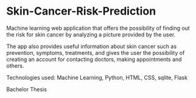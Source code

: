 # Skin-Cancer-Risk-Prediction

Machine learning web application that offers the possibility of finding out the risk for skin cancer by analyzing a picture provided by the user. 

The app also provides useful information about skin cancer such as prevention, symptoms, treatments, and gives the user the possibility of creating an account for contacting doctors, making appointments and others.


Technologies used: Machine Learning, Python, HTML, CSS, sqlite, Flask


Bachelor Thesis
